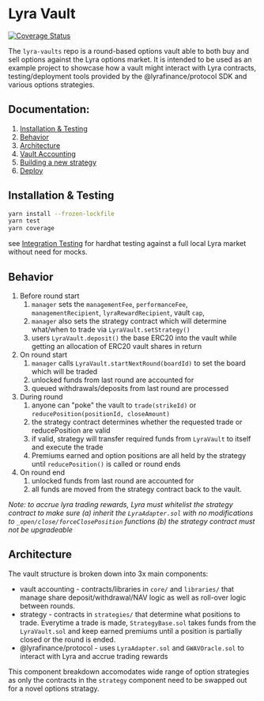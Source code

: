 # Lyra Vault

[![Coverage Status](https://coveralls.io/repos/github/rokusk/lyra-vaults/badge.svg?branch=master)](https://coveralls.io/github/rokusk/lyra-vaults?branch=master)

The `lyra-vaults` repo is a round-based options vault able to both buy and sell options against the Lyra options market. It is intended to be used as an example project to showcase how a vault might interact with Lyra contracts, testing/deployment tools provided by the @lyrafinance/protocol SDK and various options strategies. 

## Documentation:
1. [Installation & Testing](#install)
3. [Behavior](#behavior)
4. [Architecture](#architecture)
5. [Vault Accounting](docs/VaultAccounting.md)
6. [Building a new strategy](docs/BuildingNewStrategy.md)
7. [Deploy](docs/Deploying.md)

## Installation & Testing <a name="install"></a>

```bash
yarn install --frozen-lockfile
yarn test
yarn coverage
```

see [Integration Testing](docs/IntegrationTesting.md) for hardhat testing against a full local Lyra market without need for mocks.

## Behavior <a name="behaviour"></a>
1. Before round start
    1. `manager` sets the `managementFee`, `performanceFee`, `managementRecipient`, `lyraRewardRecipient`, vault `cap`,  
    2. `manager` also sets the strategy contract which will determine what/when to trade via `LyraVault.setStrategy()`
    3. users `LyraVault.deposit()` the base ERC20 into the vault while getting an allocation of ERC20 vault shares in return
2. On round start
    1. `manager` calls `LyraVault.startNextRound(boardId)` to set the board which will be traded
    2. unlocked funds from last round are accounted for
    3. queued withdrawals/deposits from last round are processed
3. During round
    1. anyone can "poke" the vault to `trade(strikeId)` or `reducePosition(positionId, closeAmount)`
    2. the strategy contract determines whether the requested trade or reducePosition are valid
    3. if valid, strategy will transfer required funds from `LyraVault` to itself and execute the trade
    4. Premiums earned and option positions are all held by the strategy until `reducePosition()` is called or round ends
4. On round end
    1. unlocked funds from last round are accounted for
    2. all funds are moved from the strategy contract back to the vault.  

*Note: to accrue lyra trading rewards, Lyra must whitelist the strategy contract to make sure
(a) inherit the `LyraAdapter.sol` with no modifications to `_open/close/forceClosePosition` functions 
(b) the strategy contract must not be upgradeable*


## Architecture <a name="architecture"></a>

The vault structure is broken down into 3x main components:
* vault accounting - contracts/libraries in `core/` and `libraries/` that manage share deposit/withdrawal/NAV logic as well as roll-over logic between rounds. 
* strategy - contracts in `strategies/` that determine what positions to trade. Everytime a trade is made, `StrategyBase.sol` takes funds from the `LyraVault.sol` and keep earned premiums until a position is partially closed or the round is ended. 
* @lyrafinance/protocol - uses `LyraAdapter.sol` and `GWAVOracle.sol` to interact with Lyra and accrue trading rewards

This component breakdown accomodates wide range of option strategies as only the contracts in the `strategy` component need to be swapped out for a novel options stratagy.
